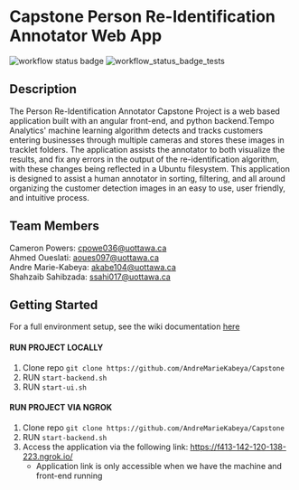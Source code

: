 # Capstone Person Re-Identification Annotator Web App
![workflow status badge](https://github.com/AndreMarieKabeya/Capstone/actions/workflows/main.yml/badge.svg)
![workflow_status_badge_tests](https://github.com/AndreMarieKabeya/Capstone/actions/workflows/python-app-CI.yml/badge.svg)

## Description
The Person Re-Identification Annotator Capstone Project is a web based application built with an angular front-end, and python backend.Tempo Analytics' machine learning algorithm detects and tracks customers entering businesses through multiple cameras and stores these images in tracklet folders. The application assists the annotator to both visualize the results, and fix any errors in the output of the re-identification algorithm, with these changes being reflected in a Ubuntu filesystem. This application is designed to assist a human annotator in sorting, filtering, and all around organizing the customer detection images in an easy to use, user friendly, and intuitive process. 

## Team Members
Cameron Powers: cpowe036@uottawa.ca\
Ahmed Oueslati: aoues097@uottawa.ca\
Andre Marie-Kabeya: akabe104@uottawa.ca\
Shahzaib Sahibzada: ssahi017@uottawa.ca

## Getting Started
For a full environment setup, see the wiki documentation [here](https://github.com/AndreMarieKabeya/Capstone/wiki/Environment-Setup)

#### RUN PROJECT LOCALLY
1. Clone repo `git clone https://github.com/AndreMarieKabeya/Capstone` 
4. RUN `start-backend.sh` 
5. RUN `start-ui.sh`

#### RUN PROJECT VIA NGROK
1. Clone repo `git clone https://github.com/AndreMarieKabeya/Capstone` 
1. RUN `start-backend.sh`
2. Access the application via the following link: https://f413-142-120-138-223.ngrok.io/
     - Application link is only accessible when we have the machine and front-end running



